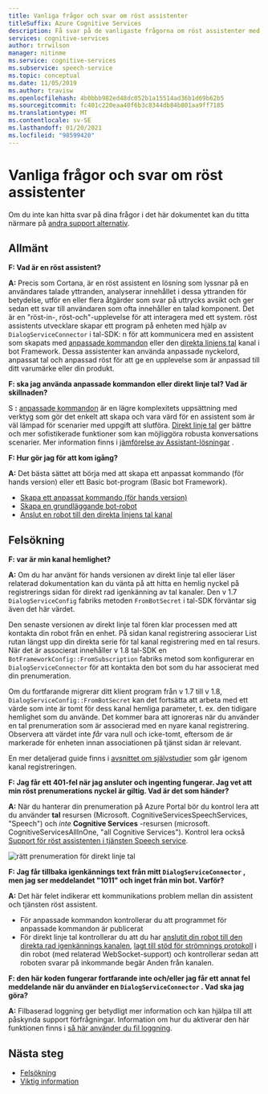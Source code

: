 ```yaml
---
title: Vanliga frågor och svar om röst assistenter
titleSuffix: Azure Cognitive Services
description: Få svar på de vanligaste frågorna om röst assistenter med anpassade kommandon eller direkt linje tal kanal.
services: cognitive-services
author: trrwilson
manager: nitinme
ms.service: cognitive-services
ms.subservice: speech-service
ms.topic: conceptual
ms.date: 11/05/2019
ms.author: travisw
ms.openlocfilehash: 4b0bbb982ed48dc052b1a15514ad36b1d69b62b5
ms.sourcegitcommit: fc401c220eaa40f6b3c8344db84b801aa9ff7185
ms.translationtype: MT
ms.contentlocale: sv-SE
ms.lasthandoff: 01/20/2021
ms.locfileid: "98599420"
---
```

# <a name="voice-assistants-frequently-asked-questions"></a>Vanliga frågor och svar om röst assistenter

Om du inte kan hitta svar på dina frågor i det här dokumentet kan du titta närmare på [andra support alternativ](../cognitive-services-support-options.md?context=%2fazure%2fcognitive-services%2fspeech-service%2fcontext%2fcontext%253fcontext%253d%2fazure%2fcognitive-services%2fspeech-service%2fcontext%2fcontext).

## <a name="general"></a>Allmänt

**F: Vad är en röst assistent?**

**A:** Precis som Cortana, är en röst assistent en lösning som lyssnar på en användares talade yttranden, analyserar innehållet i dessa yttranden för betydelse, utför en eller flera åtgärder som svar på uttrycks avsikt och ger sedan ett svar till användaren som ofta innehåller en talad komponent. Det är en "röst-in-, röst-och"-upplevelse för att interagera med ett system. röst assistents utvecklare skapar ett program på enheten med hjälp av `DialogServiceConnector` i tal-SDK: n för att kommunicera med en assistent som skapats med [anpassade kommandon](custom-commands.md) eller den [direkta linjens tal](direct-line-speech.md) kanal i bot Framework. Dessa assistenter kan använda anpassade nyckelord, anpassat tal och anpassad röst för att ge en upplevelse som är anpassad till ditt varumärke eller din produkt.

**F: ska jag använda anpassade kommandon eller direkt linje tal? Vad är skillnaden?**

S **:** [anpassade kommandon](custom-commands.md) är en lägre komplexitets uppsättning med verktyg som gör det enkelt att skapa och vara värd för en assistent som är väl lämpad för scenarier med uppgift att slutföra. [Direkt linje tal](direct-line-speech.md) ger bättre och mer sofistikerade funktioner som kan möjliggöra robusta konversations scenarier. Mer information finns i [jämförelse av Assistant-lösningar](voice-assistants.md#choosing-an-assistant-solution) .

**F: Hur gör jag för att kom igång?**

**A:** Det bästa sättet att börja med att skapa ett anpassat kommando (för hands version) eller ett Basic bot-program (Basic bot Framework).

- [Skapa ett anpassat kommando (för hands version)](./quickstart-custom-commands-application.md)
- [Skapa en grundläggande bot-robot](/azure/bot-service/bot-builder-tutorial-basic-deploy?view=azure-bot-service-4.0)
- [Anslut en robot till den direkta linjens tal kanal](/azure/bot-service/bot-service-channel-connect-directlinespeech)

## <a name="debugging"></a>Felsökning

**F: var är min kanal hemlighet?**

**A:** Om du har använt för hands versionen av direkt linje tal eller läser relaterad dokumentation kan du vänta på att hitta en hemlig nyckel på registrerings sidan för direkt rad igenkänning av tal kanaler. Den v 1.7 `DialogServiceConfig` fabriks metoden `FromBotSecret` i tal-SDK förväntar sig även det här värdet.

Den senaste versionen av direkt linje tal fören klar processen med att kontakta din robot från en enhet. På sidan kanal registrering associerar List rutan längst upp din direkta serie för tal kanal registrering med en tal resurs. När det är associerat innehåller v 1.8 tal-SDK en `BotFrameworkConfig::FromSubscription` fabriks metod som konfigurerar en `DialogServiceConnector` för att kontakta den bot som du har associerat med din prenumeration.

Om du fortfarande migrerar ditt klient program från v 1.7 till v 1.8, `DialogServiceConfig::FromBotSecret` kan det fortsätta att arbeta med ett värde som inte är tomt för dess kanal hemliga parameter, t. ex. den tidigare hemlighet som du använde. Det kommer bara att ignoreras när du använder en tal prenumeration som är associerad med en nyare kanal registrering. Observera att värdet inte _får_ vara null och icke-tomt, eftersom de är markerade för enheten innan associationen på tjänst sidan är relevant.

En mer detaljerad guide finns i [avsnittet om självstudier](tutorial-voice-enable-your-bot-speech-sdk.md#register-the-direct-line-speech-channel) som går igenom kanal registreringen.

**F: Jag får ett 401-fel när jag ansluter och ingenting fungerar. Jag vet att min röst prenumerations nyckel är giltig. Vad är det som händer?**

**A:** När du hanterar din prenumeration på Azure Portal bör du kontrol lera att du använder **tal** resursen (Microsoft. CognitiveServicesSpeechServices, "Speech") och _inte_ **Cognitive Services** -resursen (microsoft. CognitiveServicesAllInOne, "all Cognitive Services"). Kontrol lera också [Support för röst assistenten i tjänsten Speech service](regions.md#voice-assistants).

![rätt prenumeration för direkt linje tal](media/voice-assistants/faq-supported-subscription.png "exempel på en kompatibel tal prenumeration")

**F: Jag får tillbaka igenkännings text från mitt `DialogServiceConnector` , men jag ser meddelandet "1011" och inget från min bot. Varför?**

**A:** Det här felet indikerar ett kommunikations problem mellan din assistent och tjänsten röst assistent.

- För anpassade kommandon kontrollerar du att programmet för anpassade kommandon är publicerat
- För direkt linje tal kontrollerar du att du har [anslutit din robot till den direkta rad igenkännings kanalen](/azure/bot-service/bot-service-channel-connect-directlinespeech), [lagt till stöd för strömnings protokoll](/azure/bot-service/directline-speech-bot) i din robot (med relaterad WebSocket-support) och kontrollerar sedan att roboten svarar på inkommande begär Anden från kanalen.

**F: den här koden fungerar fortfarande inte och/eller jag får ett annat fel meddelande när du använder en `DialogServiceConnector` . Vad ska jag göra?**

**A:** Filbaserad loggning ger betydligt mer information och kan hjälpa till att påskynda support förfrågningar. Information om hur du aktiverar den här funktionen finns i [så här använder du fil loggning](how-to-use-logging.md).

## <a name="next-steps"></a>Nästa steg

- [Felsökning](troubleshooting.md)
- [Viktig information](releasenotes.md)